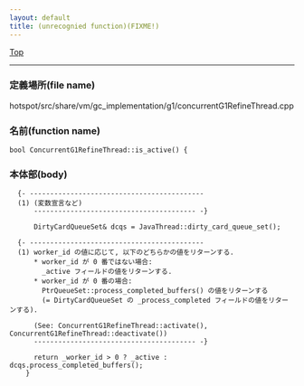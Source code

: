 ```yaml
---
layout: default
title: (unrecognied function)(FIXME!)
---
```

[Top](../index.html)

--- 
### 定義場所(file name)
hotspot/src/share/vm/gc_implementation/g1/concurrentG1RefineThread.cpp

### 名前(function name)
```
bool ConcurrentG1RefineThread::is_active() {
```

### 本体部(body)
```
  {- -------------------------------------------
  (1) (変数宣言など)
      ---------------------------------------- -}

	  DirtyCardQueueSet& dcqs = JavaThread::dirty_card_queue_set();

  {- -------------------------------------------
  (1) worker_id の値に応じて, 以下のどちらかの値をリターンする.
      * worker_id が 0 番ではない場合:
        _active フィールドの値をリターンする.
      * worker_id が 0 番の場合:
        PtrQueueSet::process_completed_buffers() の値をリターンする
        (= DirtyCardQueueSet の _process_completed フィールドの値をリターンする).
  
      (See: ConcurrentG1RefineThread::activate(), ConcurrentG1RefineThread::deactivate())
      ---------------------------------------- -}

	  return _worker_id > 0 ? _active : dcqs.process_completed_buffers();
	}
	
```


